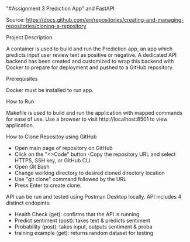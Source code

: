 "#Assignment 3 Prediction App" and FastAPI

Source: https://docs.github.com/en/repositories/creating-and-managing-repositories/cloning-a-repository

Project Description

A container is used to build and run the Prediction app, an app which predicts input user review text as positive
or negative. A dedicated API backend has been created and customized to wrap this backend with Docker to prepare for deployment and pushed to a GitHub repository.

Prerequisites

Docker must be installed to run app.

How to Run

Makefile is used to build and run the application with mapped commands for ease of use.
Use a browser to visit http://localhost:8501 to view application.


How to Clone Repositoy using GitHub
- Open main page of repository on GitHub
- Click on the "<>Code" button
-Copy the repository URL and select HTTPS, SSH key, or GitHub CLI
- Open Git Bash
- Change working directory to desired cloned directory location
- Use "git clone" command followed by the URL
- Press Enter to create clone.

API can be run and tested using Postman Desktop locally. 
API includes 4 distinct endopints:
- Health Check (get): confirms that the API is running
- Predict sentiment (post): takes text & predicts sentiment
- Probability (post): takes input, outputs sentiment & proba
- training example (get): returns random dataset for testing


